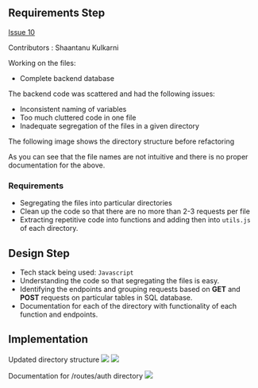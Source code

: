## Requirements Step

[Issue 10](https://github.com/AmitPandey-Research/dfs-backend/issues/10)

Contributors : Shaantanu Kulkarni

Working on the files:
- Complete backend database

The backend code was scattered and had the following issues:
- Inconsistent naming of variables
- Too much cluttered code in one file
- Inadequate segregation of the files in a given directory

The following image shows the directory structure before refactoring

[](https://imgur.com/hA1j7AJ.png)

[](https://imgur.com/gl1trUJ.png)

As you can see that the file names are not intuitive and there is no proper documentation for the above.

### Requirements
- Segregating the files into particular directories
- Clean up the code so that there are no more than 2-3 requests per file
- Extracting repetitive code into functions and adding then into `utils.js` of each directory.

## Design Step
- Tech stack being used: `Javascript`
- Understanding the code so that segregating the files is easy.
- Identifying the endpoints and grouping requests based on **GET** and **POST** requests on particular tables in SQL database.
- Documentation for each of the directory with functionality of each function and endpoints.

## Implementation

Updated directory structure
![](https://imgur.com/1PLxpZY.png)
![](https://imgur.com/xduCurP.png)

Documentation for /routes/auth directory
![](https://imgur.com/fwwsGCa.png)